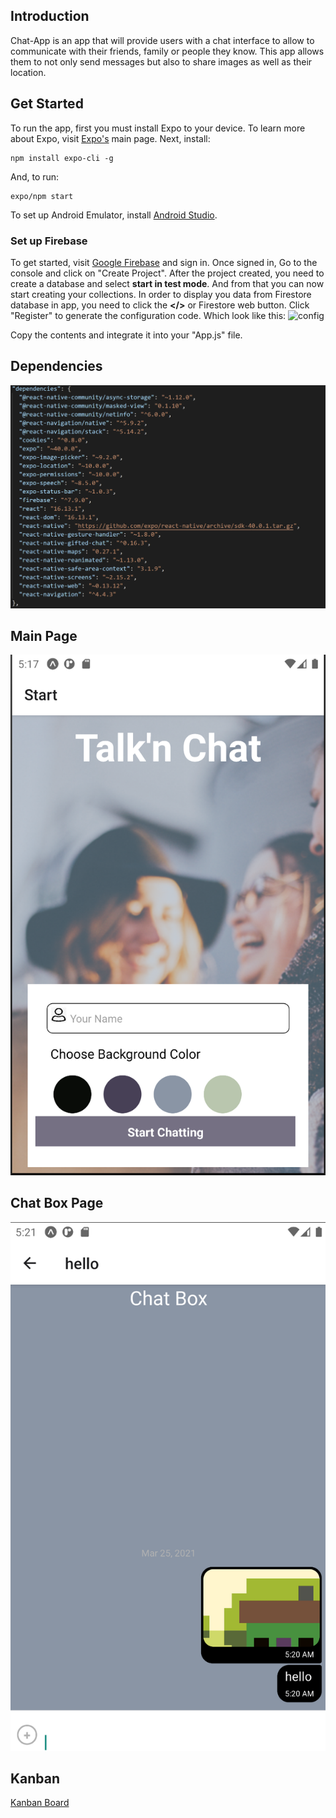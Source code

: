 ## Introduction

Chat-App is an app that will provide users with a chat interface to allow to communicate with their friends, family or people they know. This app allows them to not only send messages but also to share images as well as their location.

## Get Started

To run the app, first you must install Expo to your device. To learn more about Expo, visit [Expo's](https://expo.io/) main page. Next, install:

```
npm install expo-cli -g
```

And, to run:

```
expo/npm start
```

To set up Android Emulator, install [Android Studio](https://developer.android.com/studio).

### Set up Firebase

To get started, visit [Google Firebase](https://firebase.google.com/) and sign in. Once signed in, Go to the console and click on "Create Project". After the project created, you need to create a database and select **start in test mode**. And from that you can now start creating your collections. In order to display you data from Firestore database in app, you need to click the **</>** or Firestore web button. Click "Register" to generate the configuration code. Which look like this:
![config](../img/config.png)

Copy the contents and integrate it into your "App.js" file.

## Dependencies

![dependencies](img/dependencies.png)

## Main Page

![main page](img/first-page.png)

## Chat Box Page

![chat box](img/chat-box.png)

## Kanban

[Kanban Board](https://trello.com/b/nVbZLYmk/chat-app-kanban-board)
